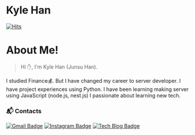# Kyle Han
[![Hits](https://hits.seeyoufarm.com/api/count/incr/badge.svg?url=https%3A%2F%2Fgithub.com%2Fkljopu&count_bg=%2379C83D&title_bg=%23555555&icon=&icon_color=%23E7E7E7&title=hits&edge_flat=false)](https://hits.seeyoufarm.com)  

# About Me!
>Hi :hand:, I'm Kyle Han (Junsu Han).

I studied Finance:moneybag:. But I have changed my career to server developer. I have project experiences using Python.
I have been learning making server using JavaScript (node.js, nest.js)
I passionate about learning new tech.


### :mailbox_with_mail: Contacts
[![Gmail Badge](https://img.shields.io/badge/Gmail-d14836?style=flat-square&logo=Gmail&logoColor=white&link=mailto:kljopuu@gmail.com)](mailto:harimkang4422@gmail.com) [![Instagram Badge](https://img.shields.io/badge/Instagram-1877f2?style=flat-square&logo=instagram&logoColor=white&link=https://www.instagram.com/leonheartjs/)](https://www.instagram.com/leonheartjs/) [![Tech Blog Badge](http://img.shields.io/badge/-Tech%20blog-black?style=flat-square&logo=notion&link=https://www.notion.so/kljopuu/Dev-Log-3bd916d068324c30aa7aa2c6f78bbe5a)](https://www.notion.so/kljopuu/Dev-Log-3bd916d068324c30aa7aa2c6f78bbe5a)
